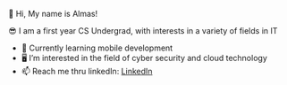 👋  Hi, My name is Almas!

😎  I am a first year CS Undergrad, with interests in a variety of fields in IT
  
  - 📱 Currently learning mobile development
  - 🖥️ I’m interested in the field of cyber security and cloud technology
  - 📫 Reach me thru linkedIn: [LinkedIn](linkedin.com/in/almas-mirzandi-ramadhan-1bbb66211)

<!---
almasmirzandir/almasmirzandir is a ✨ special ✨ repository because its `README.md` (this file) appears on your GitHub profile.
You can click the Preview link to take a look at your changes.
--->
